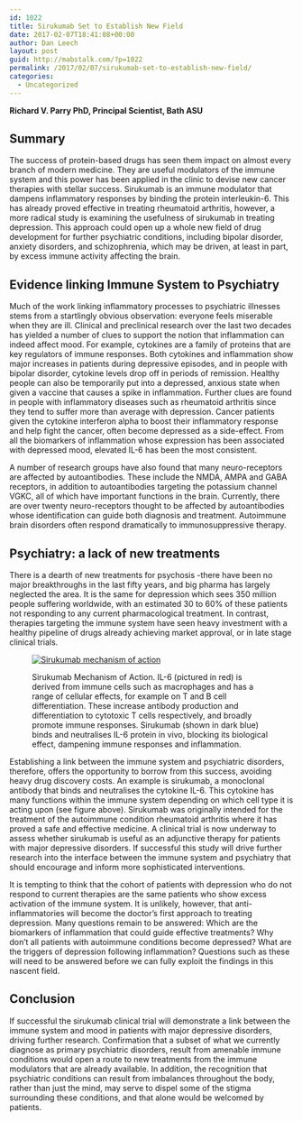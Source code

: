 ```yaml
---
id: 1022
title: Sirukumab Set to Establish New Field
date: 2017-02-07T18:41:08+00:00
author: Dan Leech
layout: post
guid: http://mabstalk.com/?p=1022
permalink: /2017/02/07/sirukumab-set-to-establish-new-field/
categories:
  - Uncategorized
---
```

**Richard V. Parry PhD, Principal Scientist, Bath ASU**

## Summary

The success of protein-based drugs has seen them impact on almost every branch of modern medicine. They are useful modulators of the immune system and this power has been applied in the clinic to devise new cancer therapies with stellar success. Sirukumab is an immune modulator that dampens inflammatory responses by binding the protein interleukin-6. This has already proved effective in treating rheumatoid arthritis, however, a more radical study is examining the usefulness of sirukumab in treating depression. This approach could open up a whole new field of drug development for further psychiatric conditions, including bipolar disorder, anxiety disorders, and schizophrenia, which may be driven, at least in part, by excess immune activity affecting the brain.

## Evidence linking Immune System to Psychiatry

Much of the work linking inflammatory processes to psychiatric illnesses stems from a startlingly obvious observation: everyone feels miserable when they are ill. Clinical and preclinical research over the last two decades has yielded a number of clues to support the notion that inflammation can indeed affect mood. For example, cytokines are a family of proteins that are key regulators of immune responses. Both cytokines and inflammation show major increases in patients during depressive episodes, and in people with bipolar disorder, cytokine levels drop off in periods of remission. Healthy people can also be temporarily put into a depressed, anxious state when given a vaccine that causes a spike in inflammation. Further clues are found in people with inflammatory diseases such as rheumatoid arthritis since they tend to suffer more than average with depression. Cancer patients given the cytokine interferon alpha to boost their inflammatory response and help fight the cancer, often become depressed as a side-effect. From all the biomarkers of inflammation whose expression has been associated with depressed mood, elevated IL-6 has been the most consistent.

A number of research groups have also found that many neuro-receptors are affected by autoantibodies. These include the NMDA, AMPA and GABA receptors, in addition to autoantibodies targeting the potassium channel VGKC, all of which have important functions in the brain. Currently, there are over twenty neuro-receptors thought to be affected by autoantibodies whose identification can guide both diagnosis and treatment. Autoimmune brain disorders often respond dramatically to immunosuppressive therapy. 

## Psychiatry: a lack of new treatments

There is a dearth of new treatments for psychosis -there have been no major breakthroughs in the last fifty years, and big pharma has largely neglected the area. It is the same for depression which sees 350 million people suffering worldwide, with an estimated 30 to 60% of these patients not responding to any current pharmacological treatment. In contrast, therapies targeting the immune system have seen heavy investment with a healthy pipeline of drugs already achieving market approval, or in late stage clinical trials.<figure> 

[![Sirukumab mechanism of action](https://bathasu.com/wp-content/uploads/2017/02/sirukumab-1098x800.png)](https://bathasu.com/wp-content/uploads/2017/02/sirukumab.png)<figcaption>Sirukumab Mechanism of Action. IL-6 (pictured in red) is derived from immune cells such as macrophages and has a range of cellular effects, for example on T and B cell differentiation. These increase antibody production and differentiation to cytotoxic T cells respectively, and broadly promote immune responses. Sirukumab (shown in dark blue) binds and neutralises IL-6 protein in vivo, blocking its biological effect, dampening immune responses and inflammation.</figcaption></figure> 

Establishing a link between the immune system and psychiatric disorders, therefore, offers the opportunity to borrow from this success, avoiding heavy drug discovery costs. An example is sirukumab, a monoclonal antibody that binds and neutralises the cytokine IL-6. This cytokine has many functions within the immune system depending on which cell type it is acting upon (see figure above). Sirukumab was originally intended for the treatment of the autoimmune condition rheumatoid arthritis where it has proved a safe and effective medicine. A clinical trial is now underway to assess whether sirukumab is useful as an adjunctive therapy for patients with major depressive disorders. If successful this study will drive further research into the interface between the immune system and psychiatry that should encourage and inform more sophisticated interventions.

It is tempting to think that the cohort of patients with depression who do not respond to current therapies are the same patients who show excess activation of the immune system. It is unlikely, however, that anti-inflammatories will become the doctor’s first approach to treating depression. Many questions remain to be answered: Which are the biomarkers of inflammation that could guide effective treatments? Why don’t all patients with autoimmune conditions become depressed? What are the triggers of depression following inflammation? Questions such as these will need to be answered before we can fully exploit the findings in this nascent field.

## Conclusion

If successful the sirukumab clinical trial will demonstrate a link between the immune system and mood in patients with major depressive disorders, driving further research. Confirmation that a subset of what we currently diagnose as primary psychiatric disorders, result from amenable immune conditions would open a route to new treatments from the immune modulators that are already available. In addition, the recognition that psychiatric conditions can result from imbalances throughout the body, rather than just the mind, may serve to dispel some of the stigma surrounding these conditions, and that alone would be welcomed by patients.